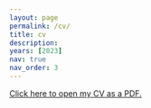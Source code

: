 ```yaml
---
layout: page
permalink: /cv/
title: cv
description: 
years: [2023]
nav: true
nav_order: 3
---
```



<a href="Bremers_cv.pdf">Click here to open my CV as a PDF.</a>

